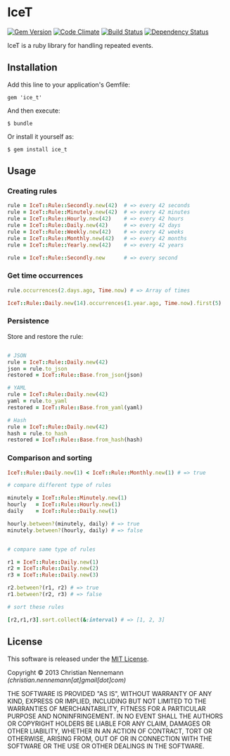 # IceT

[![Gem Version](https://badge.fury.io/rb/ice_t.png)](http://badge.fury.io/rb/ice_t)
[![Code Climate](https://codeclimate.com/github/XORwell/ice_t.png)](https://codeclimate.com/github/XORwell/ice_t)
[![Build Status](https://travis-ci.org/XORwell/ice_t.png)](https://travis-ci.org/XORwell/ice_t)
[![Dependency Status](https://gemnasium.com/XORwell/ice_t.png)](https://gemnasium.com/XORwell/ice_t)

IceT is a ruby library for handling repeated events.

## Installation

Add this line to your application's Gemfile:

    gem 'ice_t'

And then execute:

    $ bundle

Or install it yourself as:

    $ gem install ice_t

## Usage

### Creating rules

```ruby
rule = IceT::Rule::Secondly.new(42)  # => every 42 seconds
rule = IceT::Rule::Minutely.new(42)  # => every 42 minutes
rule = IceT::Rule::Hourly.new(42)    # => every 42 hours
rule = IceT::Rule::Daily.new(42)     # => every 42 days
rule = IceT::Rule::Weekly.new(42)    # => every 42 weeks
rule = IceT::Rule::Monthly.new(42)   # => every 42 months
rule = IceT::Rule::Yearly.new(42)    # => every 42 years
```

```ruby
rule = IceT::Rule::Secondly.new      # => every second
```


### Get time occurrences

```ruby
rule.occurrences(2.days.ago, Time.now) # => Array of times

IceT::Rule::Daily.new(14).occurrences(1.year.ago, Time.now).first(5)

```

### Persistence

Store and restore the rule:

```ruby

# JSON
rule = IceT::Rule::Daily.new(42)
json = rule.to_json
restored = IceT::Rule::Base.from_json(json)

# YAML
rule = IceT::Rule::Daily.new(42)
yaml = rule.to_yaml
restored = IceT::Rule::Base.from_yaml(yaml)

# Hash
rule = IceT::Rule::Daily.new(42)
hash = rule.to_hash
restored = IceT::Rule::Base.from_hash(hash)

```


### Comparison and sorting
	
```ruby
IceT::Rule::Daily.new(1) < IceT::Rule::Monthly.new(1) # => true
```

```ruby
# compare different type of rules

minutely = IceT::Rule::Minutely.new(1)
hourly   = IceT::Rule::Hourly.new(1)
daily    = IceT::Rule::Daily.new(1)

hourly.between?(minutely, daily) # => true
minutely.between?(hourly, daily) # => false


# compare same type of rules

r1 = IceT::Rule::Daily.new(1)
r2 = IceT::Rule::Daily.new(2)
r3 = IceT::Rule::Daily.new(3)

r2.between?(r1, r2)	# => true
r1.between?(r2, r3)	# => false

# sort these rules

[r2,r1,r3].sort.collect(&:interval) # => [1, 2, 3]

```


## License
This software is released under the [MIT License](http://opensource.org/licenses/MIT).

Copyright © 2013 Christian Nennemann _(christian.nennemann[at]gmail[dot]com)_

THE SOFTWARE IS PROVIDED "AS IS", WITHOUT WARRANTY OF ANY KIND, EXPRESS OR
IMPLIED, INCLUDING BUT NOT LIMITED TO THE WARRANTIES OF MERCHANTABILITY,
FITNESS FOR A PARTICULAR PURPOSE AND NONINFRINGEMENT. IN NO EVENT SHALL THE
AUTHORS OR COPYRIGHT HOLDERS BE LIABLE FOR ANY CLAIM, DAMAGES OR OTHER
LIABILITY, WHETHER IN AN ACTION OF CONTRACT, TORT OR OTHERWISE, ARISING FROM,
OUT OF OR IN CONNECTION WITH THE SOFTWARE OR THE USE OR OTHER DEALINGS IN
THE SOFTWARE.